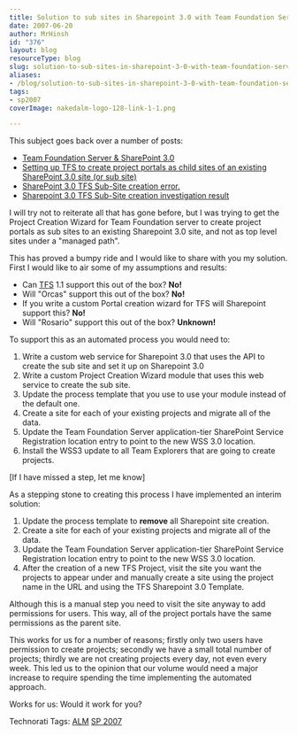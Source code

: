 ```yaml
---
title: Solution to sub sites in Sharepoint 3.0 with Team Foundation Server
date: 2007-06-20
author: MrHinsh
id: "376"
layout: blog
resourceType: blog
slug: solution-to-sub-sites-in-sharepoint-3-0-with-team-foundation-server
aliases:
- /blog/solution-to-sub-sites-in-sharepoint-3-0-with-team-foundation-server
tags:
- sp2007
coverImage: nakedalm-logo-128-link-1-1.png

---
```



This subject goes back over a number of posts:

- [](http://blog.hinshelwood.com/archive/2007/05/31/Team-Foundation-Server-amp-SharePoint-3.0.aspx "Click To View Entry")[Team Foundation Server & SharePoint 3.0](http://blog.hinshelwood.com/archive/2007/05/31/Team-Foundation-Server-amp-SharePoint-3.0.aspx)
- [Setting up TFS to create project portals as child sites of an existing SharePoint 3.0 site (or sub site)](http://blog.hinshelwood.com/archive/2007/05/31/Setting-up-TFS-to-create-project-portals-as-child-sites.aspx)
- [SharePoint 3.0 TFS Sub-Site creation error.](http://blog.hinshelwood.com/archive/2007/06/07/SharePoint-3.0-TFS-Sub-Site-creation-error.aspx)
- [Sharepoint 3.0 TFS Sub-Site creation investigation result](http://blog.hinshelwood.com/archive/2007/06/16/Sharepoint-3.0-TFS-Sub-Site-creation-investigation-result.aspx)

I will try not to reiterate all that has gone before, but I was trying to get the Project Creation Wizard for Team Foundation server to create project portals as sub sites to an existing Sharepoint 3.0 site, and not as top level sites under a "managed path".

This has proved a bumpy ride and I would like to share with you my solution. First I would like to air some of my assumptions and results:

- Can [TFS](http://msdn2.microsoft.com/en-us/teamsystem/aa718934.aspx "Team Foundation Server") 1.1 support this out of the box? **No!**
- Will "Orcas" support this out of the box? **No!**
- If you write a custom Portal creation wizard for TFS will Sharepoint support this? **No!**
- Will "Rosario" support this out of the box? **Unknown!**

To support this as an automated process you would need to:

1. Write a custom web service for Sharepoint 3.0 that uses the API to create the sub site and set it up on Sharepoint 3.0
2. Write a custom Project Creation Wizard module that uses this web service to create the sub site.
3. Update the process template that you use to use your module instead of the default one.
4. Create a site for each of your existing projects and migrate all of the data.
5. Update the Team Foundation Server application-tier SharePoint Service Registration location entry to point to the new WSS 3.0 location.
6. Install the WSS3 update to all Team Explorers that are going to create projects.

\[If I have missed a step, let me know\]

As a stepping stone to creating this process I have implemented an interim solution:

1. Update the process template to **remove** all Sharepoint site creation.
2. Create a site for each of your existing projects and migrate all of the data.
3. Update the Team Foundation Server application-tier SharePoint Service Registration location entry to point to the new WSS 3.0 location.
4. After the creation of a new TFS Project, visit the site you want the projects to appear under and manually create a site using the project name in the URL and using the TFS Sharepoint 3.0 Template.

Although this is a manual step you need to visit the site anyway to add permissions for users. This way, all of the project portals have the same permissions as the parent site.

This works for us for a number of reasons; firstly only two users have permission to create projects; secondly we have a small total number of projects; thirdly we are not creating projects every day, not even every week. This led us to the opinion that our volume would need a major increase to require spending the time implementing the automated approach.

Works for us: Would it work for you?

Technorati Tags: [ALM](http://technorati.com/tags/ALM) [SP 2007](http://technorati.com/tags/SP+2007)


